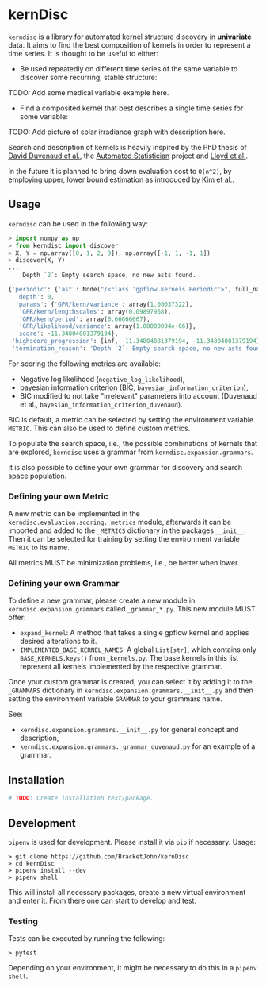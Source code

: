 # kernDisc

`kerndisc` is a library for automated kernel structure discovery in **univariate** data. It aims to find the best composition of kernels in order to represent a time series. It is thought to be useful to either:

* Be used repeatedly on different time series of the same variable to discover some recurring, stable structure:

TODO: Add some medical variable example here.

* Find a composited kernel that best describes a single time series for some variable:

TODO: Add picture of solar irradiance graph with description here.


Search and description of kernels is heavily inspired by the PhD thesis of [David Duvenaud et al.](http://www.cs.toronto.edu/~duvenaud/thesis.pdf), the [Automated Statistician](https://github.com/jamesrobertlloyd/gp-structure-search) project and [Lloyd et al.](https://arxiv.org/pdf/1402.4304.pdf).

In the future it is planned to bring down evaluation cost to `O(n^2)`, by employing upper, lower bound estimation as introduced by [Kim et al.](https://arxiv.org/abs/1706.02524).

## Usage

`kerndisc` can be used in the following way:

```python
> import numpy as np
> from kerndisc import discover
> X, Y = np.array([0, 1, 2, 3]), np.array([-1, 1, -1, 1])
> discover(X, Y)
...
    Depth `2`: Empty search space, no new asts found.

{'periodic': {'ast': Node("/<class 'gpflow.kernels.Periodic'>", full_name='Periodic'),
  'depth': 0,
  'params': {'GPR/kern/variance': array(1.00037322),
   'GPR/kern/lengthscales': array(0.09897968),
   'GPR/kern/period': array(0.66666667),
   'GPR/likelihood/variance': array(1.00000004e-06)},
  'score': -11.34804081379194},
 'highscore_progression': [inf, -11.34804081379194, -11.34804081379194],
 'termination_reason': 'Depth `2`: Empty search space, no new asts found.'}
```

For scoring the following metrics are available:

* Negative log likelihood (`negative_log_likelihood`),
* bayesian information criterion (BIC, `bayesian_information_criterion`),
* BIC modified to not take "irrelevant" parameters into account (Duvenaud et al., `bayesian_information_criterion_duvenaud`).

BIC is default, a metric can be selected by setting the environment variable `METRIC`. This can also be used to define custom metrics.

To populate the search space, i.e., the possible combinations of kernels that are explored, `kerndisc` uses a grammar from `kerndisc.expansion.grammars`.

It is also possible to define your own grammar for discovery and search space population. 

### Defining your own Metric

A new metric can be implemented in the `kerndisc.evaluation.scoring._metrics` module, afterwards it can be imported and added to the `_METRICS` dictionary in the packages `__init__`. Then it can be selected for training by setting the environment variable `METRIC` to its name.

All metrics MUST be minimization problems, i.e., be better when lower.

### Defining your own Grammar

To define a new grammar, please create a new module in `kerndisc.expansion.grammars` called `_grammar_*.py`. This new module MUST offer:

* `expand_kernel`: A method that takes a single gpflow kernel and applies desired alterations to it.
* `IMPLEMENTED_BASE_KERNEL_NAMES`: A global `List[str]`, which contains only `BASE_KERNELS.keys()` from `_kernels.py`.
  The base kernels in this list represent all kernels implemented by the respective grammar.


Once your custom grammar is created, you can select it by adding it to the `_GRAMMARS` dictionary in `kerndisc.expansion.grammars.__init__.py` and then setting the environment variable `GRAMMAR` to your grammars name.

See:
* `kerndisc.expansion.grammars.__init__.py` for general concept and description,
* `kerndisc.expansion.grammars._grammar_duvenaud.py` for an example of a grammar.


## Installation

```python
# TODO: Create installation text/package.
```

## Development

`pipenv` is used for development. Please install it via `pip` if necessary. Usage:

```
> git clone https://github.com/BracketJohn/kernDisc
> cd kernDisc
> pipenv install --dev
> pipenv shell
```

This will install all necessary packages, create a new virtual environment and enter it. From there one can start to develop and test.

### Testing

Tests can be executed by running the following:
```
> pytest
```

Depending on your environment, it might be necessary to do this in a `pipenv shell`.
